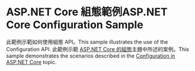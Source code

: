 # <a name="aspnet-core-configuration-sample"></a><span data-ttu-id="85047-101">ASP.NET Core 組態範例</span><span class="sxs-lookup"><span data-stu-id="85047-101">ASP.NET Core Configuration Sample</span></span>

<span data-ttu-id="85047-102">此範例示範如何使用組態 API。</span><span class="sxs-lookup"><span data-stu-id="85047-102">This sample illustrates the use of the Configuration API.</span></span> <span data-ttu-id="85047-103">此範例示範 [ASP.NET Core 的組態](https://docs.microsoft.com/aspnet/core/fundamentals/configuration)主題中所述的案例。</span><span class="sxs-lookup"><span data-stu-id="85047-103">This sample demonstrates the scenarios described in the [Configuration in ASP.NET Core](https://docs.microsoft.com/aspnet/core/fundamentals/configuration) topic.</span></span>
